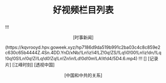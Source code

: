 #                                                 <p align="center">好视频栏目列表</p>
!!!
<p align="center">[时事新闻]</p>(https://kqvrooyd.hpv.goweek.xyz/hp7186d9da519b991c2ba03c4c8c859e2c630c65b4444Z.4Sn.4DD.YnD/xNb/!Ln!iz!i4!LZ!0q!ZS/!Lq!i0!00!Ln!iz!dn/!Lq!0q!0S!Ln!0q!Zi!Lq!d0!Zq!Ln!Zn!in!Ld!0d!0m!LA!it!d4/5D4.6.mp4)   !!! 
[] 
[记录片]  
[江峰时刻]  
[透视中国] 
<p align="center">[中国和中共的关系]</p>
